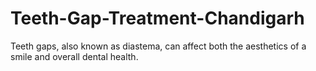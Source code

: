 # Teeth-Gap-Treatment-Chandigarh
Teeth gaps, also known as diastema, can affect both the aesthetics of a smile and overall dental health. 
